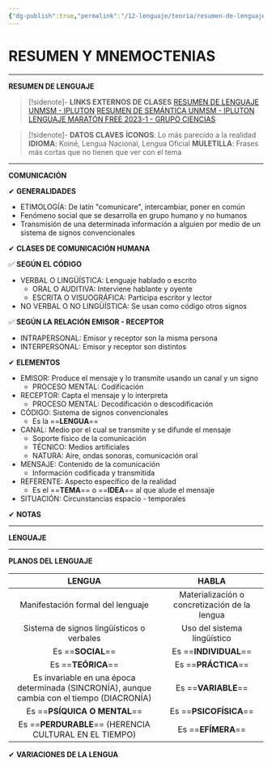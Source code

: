 ```yaml
---
{"dg-publish":true,"permalink":"/12-lenguaje/teoria/resumen-de-lenguaje/","tags":["Lenguaje","Teoría"]}
---
```


# RESUMEN Y MNEMOCTENIAS 
---
**RESUMEN DE LENGUAJE**

>[!sidenote]- **LINKS EXTERNOS DE CLASES**
>[RESUMEN DE LENGUAJE UNMSM - IPLUTON](https://youtu.be/412l4FNMCXs?si=R92P2fqq8w0VGTKv)
>[RESUMEN DE SEMÁNTICA UNMSM -  IPLUTON](https://youtu.be/CsLgcUCQUco?si=mwGmjiKU701AzqW6) 
>[LENGUAJE MARATÓN FREE 2023-1 - GRUPO CIENCIAS](https://www.youtube.com/watch?v=X33nMhciLqQ) 

>[!sidenote]- **DATOS CLAVES**
>**ÍCONOS**: Lo más parecido a la realidad
  **IDIOMA**: Koiné, Lengua Nacional, Lengua Oficial 
  **MULETILLA**: Frases más cortas que no tienen que ver con el tema

---
**COMUNICACIÓN**

✔ **GENERALIDADES**
- ETIMOLOGÍA: De latín "comunicare", intercambiar, poner en común
- Fenómeno social que se desarrolla en grupo humano y no humanos
- Transmisión de una determinada información a alguien por medio de un sistema de signos convencionales

✔ **CLASES DE COMUNICACIÓN HUMANA**

✅ **SEGÚN EL CÓDIGO**
- VERBAL O LINGÜÍSTICA: Lenguaje hablado o escrito
	- ORAL O AUDITIVA: Interviene hablante y oyente
	- ESCRITA O VISUOGRÁFICA: Participa escritor y lector
- NO VERBAL O NO LINGÜÍSTICA: Se usan como código otros signos

✅ **SEGÚN LA RELACIÓN EMISOR - RECEPTOR** 
- INTRAPERSONAL: Emisor y receptor son la misma persona
- INTERPERSONAL: Emisor y receptor son distintos

✔ **ELEMENTOS**
- EMISOR: Produce el mensaje y lo transmite usando un canal y un signo
	- PROCESO MENTAL: Codificación
- RECEPTOR: Capta el mensaje y lo interpreta
	- PROCESO MENTAL: Decodificación o descodificación 
- CÓDIGO: Sistema de signos convencionales 
	- Es la ==**LENGUA**== 
- CANAL: Medio por el cual se transmite y se difunde el mensaje
	- Soporte físico de la comunicación
	- TÉCNICO: Medios artificiales
	- NATURA: Aire, ondas sonoras, comunicación oral
- MENSAJE: Contenido de la comunicación 
	- Información codificada y transmitida 
- REFERENTE: Aspecto específico de la realidad
	- Es el ==**TEMA**== o ==**IDEA**== al que alude el mensaje
- SITUACIÓN: Circunstancias espacio - temporales 

✔ **NOTAS**


---
**LENGUAJE**


---
**PLANOS DEL LENGUAJE**

|                                         **LENGUA**                                          |                   **HABLA**                   |
|:-------------------------------------------------------------------------------------------:|:---------------------------------------------:|
|                              Manifestación formal del lenguaje                              | Materialización o concretización de la lengua |
|                          Sistema de signos lingüísticos o verbales                          |          Uso del sistema lingüístico          |
|                                      Es ==**SOCIAL**==                                      |             Es ==**INDIVIDUAL**==             |
|                                     Es ==**TEÓRICA**==                                      |              Es ==**PRÁCTICA**==              |
| Es invariable en una época determinada (SINCRONÍA), aunque cambia con el tiempo (DIACRONÍA) |              Es ==**VARIABLE**==              |
|                                Es ==**PSÍQUICA O MENTAL**==                                 |            Es ==**PSICOFÍSICA**==             |
|                   Es ==**PERDURABLE**== (HERENCIA CULTURAL EN EL TIEMPO)                    |              Es ==**EFÍMERA**==               |

✔ **VARIACIONES DE LA LENGUA** 










